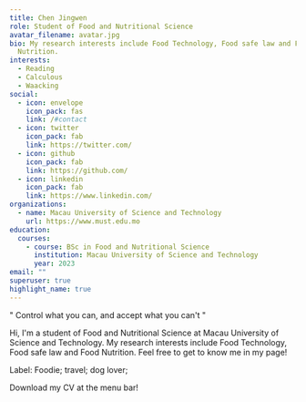 ```yaml
---
title: Chen Jingwen
role: Student of Food and Nutritional Science
avatar_filename: avatar.jpg
bio: My research interests include Food Technology, Food safe law and Food
  Nutrition.
interests:
  - Reading
  - Calculous
  - Waacking
social:
  - icon: envelope
    icon_pack: fas
    link: /#contact
  - icon: twitter
    icon_pack: fab
    link: https://twitter.com/
  - icon: github
    icon_pack: fab
    link: https://github.com/
  - icon: linkedin
    icon_pack: fab
    link: https://www.linkedin.com/
organizations:
  - name: Macau University of Science and Technology
    url: https://www.must.edu.mo
education:
  courses:
    - course: BSc in Food and Nutritional Science
      institution: Macau University of Science and Technology
      year: 2023
email: ""
superuser: true
highlight_name: true
---
```

" Control what you can, and accept what you can't "

Hi, I'm a student of Food and Nutritional Science at Macau University of Science and Technology. My research interests include Food Technology, Food safe law and Food Nutrition. Feel free to get to know me in my page!

Label: Foodie; travel; dog lover;

Download my CV at the menu bar!
